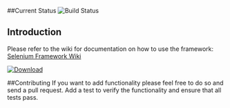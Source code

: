 ##Current Status ![Build Status](https://travis-ci.org/nvonop/SeleniumFramework.png?branch=master)

## Introduction
Please refer to the wiki for documentation on how to use the framework:  [Selenium Framework Wiki](https://github.com/nvonop/SeleniumFramework/wiki)

[ ![Download](https://api.bintray.com/packages/nvonop/maven/SeleniumFramework/images/download.png) ](https://bintray.com/nvonop/maven/SeleniumFramework/_latestVersion)
 
##Contributing
If you want to add functionality please feel free to do so and send a pull request.  Add a test to verify the functionality and ensure that all tests pass.
